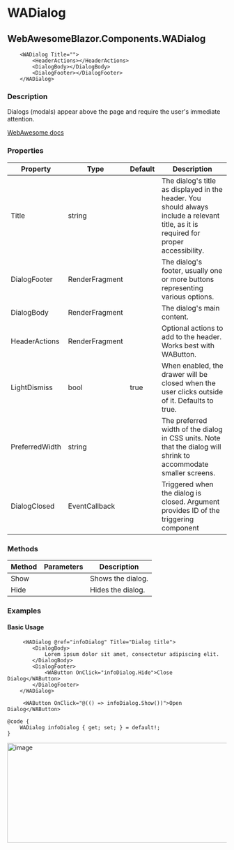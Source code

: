 # WADialog
## WebAwesomeBlazor.Components.WADialog

```HTML+Razor
    <WADialog Title="">
        <HeaderActions></HeaderActions>
        <DialogBody></DialogBody>
        <DialogFooter></DialogFooter>
    </WADialog>
```

### Description
Dialogs (modals) appear above the page and require the user's immediate attention.

[WebAwesome docs](https://webawesome.com/docs/components/dialog/)

### Properties
| Property | Type   | Default | Description                              |
|----------|--------|---------|------------------------------------------|
| Title | string  |   | The dialog's title as displayed in the header. You should always include a relevant title, as it is required for proper accessibility.  |
| DialogFooter | RenderFragment |   | The dialog's footer, usually one or more buttons representing various options.  |
| DialogBody | RenderFragment |   | The dialog's main content. |
| HeaderActions  | RenderFragment |   | Optional actions to add to the header. Works best with WAButton.  |
| LightDismiss | bool | true  | When enabled, the drawer will be closed when the user clicks outside of it. Defaults to true.  |
| PreferredWidth  | string  |   | The preferred width of the dialog in CSS units. Note that the dialog will shrink to accommodate smaller screens.  |
| DialogClosed  | EventCallback<string>  |   | Triggered when the dialog is closed. Argument provides ID of the triggering component  |

### Methods
| Method      | Parameters       | Description                              |
|-------------|------------------|------------------------------------------|
| Show  | | Shows the dialog.      |
| Hide |  |  Hides the dialog. |

### Examples

#### Basic Usage
```HTML+Razor
     <WADialog @ref="infoDialog" Title="Dialog title">
        <DialogBody>
            Lorem ipsum dolor sit amet, consectetur adipiscing elit.
        </DialogBody>
        <DialogFooter>
            <WAButton OnClick="infoDialog.Hide">Close Dialog</WAButton>
        </DialogFooter>        
    </WADialog>

     <WAButton OnClick="@(() => infoDialog.Show())">Open Dialog</WAButton>
  
@code {
    WADialog infoDialog { get; set; } = default!;
}

```
<img width="525" height="229" alt="image" src="https://github.com/user-attachments/assets/733199b1-935d-45fb-bf79-f6d74f8ee081" />
